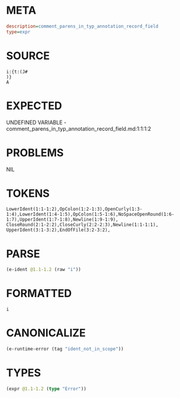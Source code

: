 # META
~~~ini
description=comment_parens_in_typ_annotation_record_field
type=expr
~~~
# SOURCE
~~~roc
i:{t:(J#
)}
A
~~~
# EXPECTED
UNDEFINED VARIABLE - comment_parens_in_typ_annotation_record_field.md:1:1:1:2
# PROBLEMS
NIL
# TOKENS
~~~zig
LowerIdent(1:1-1:2),OpColon(1:2-1:3),OpenCurly(1:3-1:4),LowerIdent(1:4-1:5),OpColon(1:5-1:6),NoSpaceOpenRound(1:6-1:7),UpperIdent(1:7-1:8),Newline(1:9-1:9),
CloseRound(2:1-2:2),CloseCurly(2:2-2:3),Newline(1:1-1:1),
UpperIdent(3:1-3:2),EndOfFile(3:2-3:2),
~~~
# PARSE
~~~clojure
(e-ident @1.1-1.2 (raw "i"))
~~~
# FORMATTED
~~~roc
i
~~~
# CANONICALIZE
~~~clojure
(e-runtime-error (tag "ident_not_in_scope"))
~~~
# TYPES
~~~clojure
(expr @1.1-1.2 (type "Error"))
~~~
